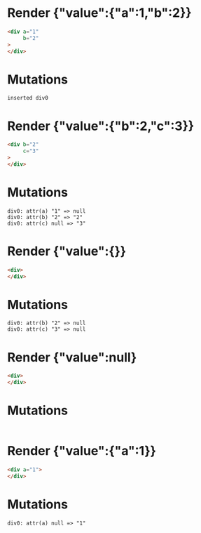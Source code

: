 # Render {"value":{"a":1,"b":2}}
```html
<div a="1"
     b="2"
>
</div>
```

# Mutations
```
inserted div0
```


# Render {"value":{"b":2,"c":3}}
```html
<div b="2"
     c="3"
>
</div>
```

# Mutations
```
div0: attr(a) "1" => null
div0: attr(b) "2" => "2"
div0: attr(c) null => "3"
```


# Render {"value":{}}
```html
<div>
</div>
```

# Mutations
```
div0: attr(b) "2" => null
div0: attr(c) "3" => null
```


# Render {"value":null}
```html
<div>
</div>
```

# Mutations
```

```


# Render {"value":{"a":1}}
```html
<div a="1">
</div>
```

# Mutations
```
div0: attr(a) null => "1"
```